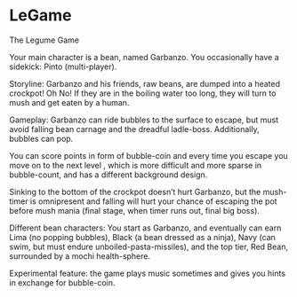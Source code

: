 # LeGame
The Legume Game

Your main character is a bean, named Garbanzo. You occasionally have a sidekick: Pinto (multi-player).

Storyline:
Garbanzo and his friends, raw beans, are dumped into a heated crockpot! Oh No! If they are in the boiling water too long, they will turn to mush and get eaten by a human.

Gameplay:
Garbanzo can ride bubbles to the surface to escape, but must avoid falling bean carnage and the dreadful ladle-boss. Additionally, bubbles can pop.

You can score points in form of bubble-coin and every time you escape you move on to the next level , which is more difficult and more sparse in bubble-count, and has a different background design. 

Sinking to the bottom of the crockpot doesn’t hurt Garbanzo, but the mush-timer is omnipresent and falling will hurt your chance of escaping the pot before mush mania (final stage, when timer runs out, final big boss).

Different bean characters:
You start as Garbanzo, and eventually can earn Lima (no popping bubbles), Black (a bean dressed as a ninja), Navy (can swim, but must endure unboiled-pasta-missiles), and the top tier, Red Bean, surrounded by a mochi health-sphere.

Experimental feature: the game plays music sometimes and gives you hints in exchange for bubble-coin.
